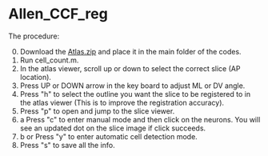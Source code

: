 # Allen_CCF_reg
The procedure:

0. Download the [Atlas.zip](https://drive.google.com/file/d/1-s8XfBQZxoolgtlJvwWK4daDHjxN6Jaa/view?usp=sharing) and place it in the main folder of the codes.
1. Run cell_count.m.
2. In the atlas viewer, scroll up or down to select the correct slice (AP location).
3. Press UP or DOWN arrow in the key board to adjust ML or DV angle.
4. Press "h" to select the outline you want the slice to be registered to in the atlas viewer (This is to improve the registration accuracy).
5. Press "p" to open and jump to the slice viewer.
6. a Press "c" to enter manual mode and then click on the neurons. You will see an updated dot on the slice image if click succeeds.
6. b or Press "y" to enter automatic cell detection mode.
7. Press "s" to save all the info.
